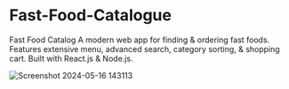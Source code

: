 # Fast-Food-Catalogue
Fast Food Catalog A modern web app for finding &amp; ordering fast foods. Features extensive menu, advanced search, category sorting, &amp; shopping cart. Built with React.js &amp; Node.js.



![Screenshot 2024-05-16 143113](https://github.com/FardinBazregar/Fast-Food-Catalogue/assets/143270493/e8937783-fe0d-4224-960b-4582fef37d4f)
